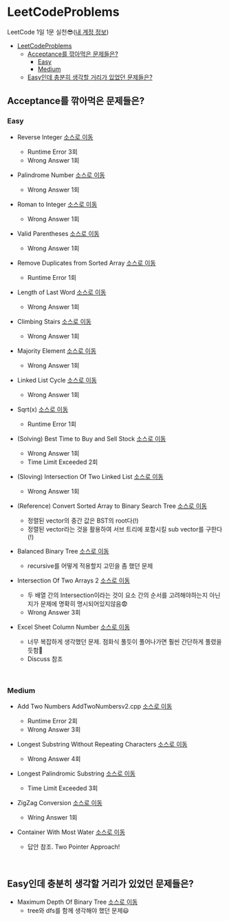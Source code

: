 # LeetCodeProblems

LeetCode 1일 1문 실천😎([내 계정 정보](https://leetcode.com/chelseafandev/))

- [LeetCodeProblems](#leetcodeproblems)
  - [Acceptance를 깎아먹은 문제들은?](#acceptance를-깎아먹은-문제들은)
    - [Easy](#easy)
    - [Medium](#medium)
  - [Easy인데 충분히 생각할 거리가 있었던 문제들은?](#easy인데-충분히-생각할-거리가-있었던-문제들은)

## Acceptance를 깎아먹은 문제들은?
### Easy
- Reverse Integer [소스로 이동](https://github.com/junhaeng90/LeetCodeProblems/blob/main/Easy/ReverseInteger.cpp)
  - Runtime Error 3회
  - Wrong Answer 1회

- Palindrome Number [소스로 이동](https://github.com/junhaeng90/LeetCodeProblems/blob/main/Easy/PalindromeNumber.cpp)
  - Wrong Answer 1회

- Roman to Integer [소스로 이동](https://github.com/junhaeng90/LeetCodeProblems/blob/main/Easy/RomanToInteger.cpp)
  - Wrong Answer 1회

- Valid Parentheses [소스로 이동](https://github.com/junhaeng90/LeetCodeProblems/blob/main/Easy/ValidParentheses.cpp)
  - Wrong Answer 1회
  
- Remove Duplicates from Sorted Array [소스로 이동](https://github.com/junhaeng90/LeetCodeProblems/blob/main/Easy/RemoveDuplicate.cpp)
  - Runtime Error 1회

- Length of Last Word [소스로 이동](https://github.com/junhaeng90/LeetCodeProblems/blob/main/Easy/LengthOfLastWord.cpp)
  - Wrong Answer 1회

- Climbing Stairs [소스로 이동](https://github.com/junhaeng90/LeetCodeProblems/blob/main/Easy/ClimbingStairs.cpp)
  - Wrong Answer 1회

- Majority Element [소스로 이동](https://github.com/junhaeng90/LeetCodeProblems/blob/main/Easy/MajorityElement.cpp)
  - Wrong Answer 1회

- Linked List Cycle [소스로 이동](https://github.com/junhaeng90/LeetCodeProblems/blob/main/Easy/LinkedListCycle.cpp)
  - Wrong Answer 1회

- Sqrt(x) [소스로 이동](https://github.com/junhaeng90/LeetCodeProblems/blob/main/Easy/Sqrtx.cpp)
  - Runtime Error 1회

- (Solving) Best Time to Buy and Sell Stock [소스로 이동](https://github.com/junhaeng90/LeetCodeProblems/blob/main/Easy/BestTimeToBuyandSellStock.cpp)
  - Wrong Answer 1회
  - Time Limit Exceeded 2회

- (Sloving) Intersection Of Two Linked List [소스로 이동](https://github.com/junhaeng90/LeetCodeProblems/blob/main/Easy/IntersectionOfTwoLinkedList.cpp)
  - Wrong Answer 1회
  
- (Reference) Convert Sorted Array to Binary Search Tree [소스로 이동](https://github.com/junhaeng90/LeetCodeProblems/blob/main/Easy/ConvertSortedArraytoBST.cpp)
  - 정렬된 vector의 중간 값은 BST의 root다(!)
  - 정렬된 vector라는 것을 활용하여 서브 트리에 포함시킬 sub vector를 구한다(!)

- Balanced Binary Tree [소스로 이동](https://github.com/junhaeng90/LeetCodeProblems/blob/main/Easy/BalancedBinaryTree.cpp)
  - recursive를 어떻게 적용할지 고민을 좀 했던 문제

- Intersection Of Two Arrays 2 [소스로 이동](https://github.com/junhaeng90/LeetCodeProblems/blob/main/Easy/IntersectionOfTwoArrays2.cpp)
  - 두 배열 간의 Intersection이라는 것이 요소 간의 순서를 고려해야하는지 아닌지가 문제에 명확히 명시되어있지않음😨
  - Wrong Answer 3회

- Excel Sheet Column Number [소스로 이동](https://github.com/junhaeng90/LeetCodeProblems/blob/main/Easy/ExcelSheetColumnNumber.cpp)
  - 너무 복잡하게 생각했던 문제. 점화식 풀듯이 풀어나가면 훨씬 간단하게 풀렸을듯함😬
  - Discuss 참조
<br>

### Medium
- Add Two Numbers
AddTwoNumbersv2.cpp [소스로 이동](https://github.com/junhaeng90/LeetCodeProblems/blob/main/Medium/AddTwoNumbersv2.cpp)
  - Runtime Error 2회
  - Wrong Answer 3회

- Longest Substring Without Repeating Characters [소스로 이동](https://github.com/junhaeng90/LeetCodeProblems/blob/main/Medium/LongestSubstringWRC.cpp)
  - Wrong Answer 4회

- Longest Palindromic Substring [소스로 이동](https://github.com/junhaeng90/LeetCodeProblems/blob/main/Medium/LongestPalindromicSubstring.cpp)
  - Time Limit Exceeded 3회

- ZigZag Conversion [소스로 이동](https://github.com/junhaeng90/LeetCodeProblems/blob/main/Medium/ZigZagConversion.cpp)
  - Wring Answer 1회

- Container With Most Water [소스로 이동](https://github.com/junhaeng90/LeetCodeProblems/blob/main/Medium/ContainerWithMostWater.cpp)
  - 답안 참조. Two Pointer Approach!
<br>

## Easy인데 충분히 생각할 거리가 있었던 문제들은?
- Maximum Depth Of Binary Tree [소스로 이동](https://github.com/junhaeng90/LeetCodeProblems/blob/main/Easy/MaximumDepthOfBinaryTree.cpp)
  - tree와 dfs를 함께 생각해야 했던 문제😃